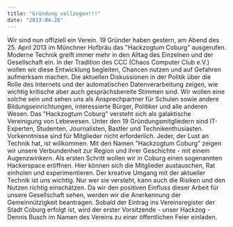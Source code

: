 ```yaml
---
title: "Gründung vollzogen!!!"
date: "2013-04-26"
---
```


Wir sind nun offiziell ein Verein. 19 Gründer haben gestern, am Abend des 25. April 2013 im Münchner Hofbräu das "Hackzogtum Coburg" ausgerufen. Moderne Technik greift immer mehr in den Alltag des Einzelnen und der Gesellschaft ein. In der Tradition des CCC (Chaos Computer Club e.V.) wollen wir diese Entwicklung begleiten, Chancen nutzen und auf Gefahren aufmerksam machen. Die aktuellen Diskussionen in der Politik über die Rolle des Internets und der automatischen Datenverarbeitung zeigen, wie wichtig kritische aber auch gesprächsbereite Stimmen sind. Wir wollen eine solche sein und sehen uns als Ansprechpartner für Schulen sowie andere Bildungseinrichtungen, interessierte Bürger, Politiker und alle anderen Wesen. Das "Hackzogtum Coburg" versteht sich als galaktische Vereinigung von Lebewesen. Unter den 19 Gründungsmitgliedern sind IT-Experten, Studenten, Journalisten, Bastler und Technikenthusiasten. Vorkenntnisse sind für Mitglieder nicht erforderlich. Jeder, der Lust an Technik hat, ist willkommen. Mit den Namen "Hackzogtum Coburg" zeigen wir unsere Verbundenheit zur Region und ihrer Geschichte - mit einem Augenzwinkern. Als ersten Schritt wollen wir in Coburg einen sogenannten Hackerspace eröffnen. Hier können sich die Mitglieder austauschen, Rat einholen und experimentieren. Der kreative Umgang mit der aktueller Technik ist uns wichtig. Nur wer sie versteht, kann auch die Risiken und den Nutzen richtig einschätzen. Da wir den positiven Einfluss dieser Arbeit für unsere Gesellschaft sehen, werden wir die Anerkennung der Gemeinnützigkeit beantragen. Sobald der Eintrag ins Vereinsregister der Stadt Coburg erfolgt ist, wird der erster Vorsitzende - unser Hackzog - Dennis Busch im Namen des Vereins zu einer öffentlichen Feier einladen.
